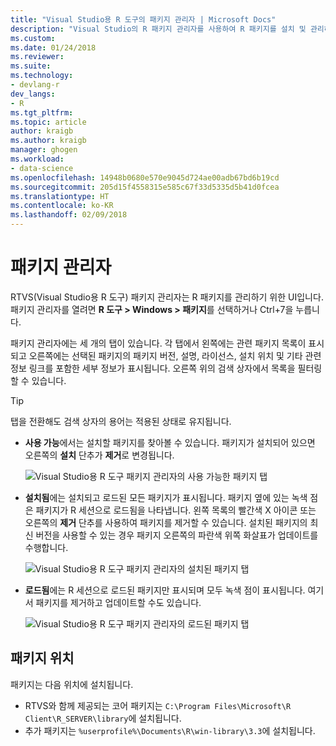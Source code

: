 ```yaml
---
title: "Visual Studio용 R 도구의 패키지 관리자 | Microsoft Docs"
description: "Visual Studio의 R 패키지 관리자를 사용하여 R 패키지를 설치 및 관리하는 방법입니다."
ms.custom: 
ms.date: 01/24/2018
ms.reviewer: 
ms.suite: 
ms.technology:
- devlang-r
dev_langs:
- R
ms.tgt_pltfrm: 
ms.topic: article
author: kraigb
ms.author: kraigb
manager: ghogen
ms.workload:
- data-science
ms.openlocfilehash: 14948b0680e570e9045d724ae00adb67bd6b19cd
ms.sourcegitcommit: 205d15f4558315e585c67f33d5335d5b41d0fcea
ms.translationtype: HT
ms.contentlocale: ko-KR
ms.lasthandoff: 02/09/2018
---
```

# <a name="package-manager"></a>패키지 관리자

RTVS(Visual Studio용 R 도구) 패키지 관리자는 R 패키지를 관리하기 위한 UI입니다. 패키지 관리자를 열려면 **R 도구 > Windows > 패키지**를 선택하거나 Ctrl+7을 누릅니다.

패키지 관리자에는 세 개의 탭이 있습니다. 각 탭에서 왼쪽에는 관련 패키지 목록이 표시되고 오른쪽에는 선택된 패키지의 패키지 버전, 설명, 라이선스, 설치 위치 및 기타 관련 정보 링크를 포함한 세부 정보가 표시됩니다. 오른쪽 위의 검색 상자에서 목록을 필터링할 수 있습니다.

> [!Tip]
> 탭을 전환해도 검색 상자의 용어는 적용된 상태로 유지됩니다.

- **사용 가능**에서는 설치할 패키지를 찾아볼 수 있습니다. 패키지가 설치되어 있으면 오른쪽의 **설치** 단추가 **제거**로 변경됩니다.

    ![Visual Studio용 R 도구 패키지 관리자의 사용 가능한 패키지 탭](media/package-manager-available.png)

- **설치됨**에는 설치되고 로드된 모든 패키지가 표시됩니다. 패키지 옆에 있는 녹색 점은 패키지가 R 세션으로 로드됨을 나타냅니다. 왼쪽 목록의 빨간색 X 아이콘 또는 오른쪽의 **제거** 단추를 사용하여 패키지를 제거할 수 있습니다. 설치된 패키지의 최신 버전을 사용할 수 있는 경우 패키지 오른쪽의 파란색 위쪽 화살표가 업데이트를 수행합니다.

    ![Visual Studio용 R 도구 패키지 관리자의 설치된 패키지 탭](media/package-manager-installed.png)

- **로드됨**에는 R 세션으로 로드된 패키지만 표시되며 모두 녹색 점이 표시됩니다. 여기서 패키지를 제거하고 업데이트할 수도 있습니다.

    ![Visual Studio용 R 도구 패키지 관리자의 로드된 패키지 탭](media/package-manager-loaded.png)

## <a name="package-locations"></a>패키지 위치

패키지는 다음 위치에 설치됩니다.

- RTVS와 함께 제공되는 코어 패키지는 `C:\Program Files\Microsoft\R Client\R_SERVER\library`에 설치됩니다.
- 추가 패키지는 `%userprofile%\Documents\R\win-library\3.3`에 설치됩니다.
